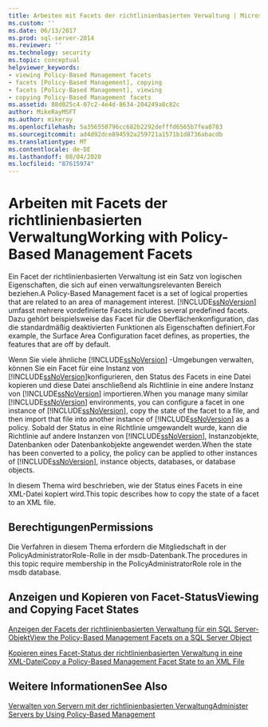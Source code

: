 ```yaml
---
title: Arbeiten mit Facets der richtlinienbasierten Verwaltung | Microsoft-Dokumentation
ms.custom: ''
ms.date: 06/13/2017
ms.prod: sql-server-2014
ms.reviewer: ''
ms.technology: security
ms.topic: conceptual
helpviewer_keywords:
- viewing Policy-Based Management facets
- facets [Policy-Based Management], copying
- facets [Policy-Based Management], viewing
- copying Policy-Based Management facets
ms.assetid: 88d025c4-07c2-4e4d-8634-204249a8c82c
author: MikeRayMSFT
ms.author: mikeray
ms.openlocfilehash: 5a356550796cc682b2292defffd6565b7fea0783
ms.sourcegitcommit: ad4d92dce894592a259721a1571b1d8736abacdb
ms.translationtype: MT
ms.contentlocale: de-DE
ms.lasthandoff: 08/04/2020
ms.locfileid: "87615974"
---
```

# <a name="working-with-policy-based-management-facets"></a><span data-ttu-id="0c79b-102">Arbeiten mit Facets der richtlinienbasierten Verwaltung</span><span class="sxs-lookup"><span data-stu-id="0c79b-102">Working with Policy-Based Management Facets</span></span>
  <span data-ttu-id="0c79b-103">Ein Facet der richtlinienbasierten Verwaltung ist ein Satz von logischen Eigenschaften, die sich auf einen verwaltungsrelevanten Bereich beziehen.</span><span class="sxs-lookup"><span data-stu-id="0c79b-103">A Policy-Based Management facet is a set of logical properties that are related to an area of management interest.</span></span> [!INCLUDE[ssNoVersion](../../includes/ssnoversion-md.md)] <span data-ttu-id="0c79b-104">umfasst mehrere vordefinierte Facets.</span><span class="sxs-lookup"><span data-stu-id="0c79b-104">includes several predefined facets.</span></span> <span data-ttu-id="0c79b-105">Dazu gehört beispielsweise das Facet für die Oberflächenkonfiguration, das die standardmäßig deaktivierten Funktionen als Eigenschaften definiert.</span><span class="sxs-lookup"><span data-stu-id="0c79b-105">For example, the Surface Area Configuration facet defines, as properties, the features that are off by default.</span></span>  
  
 <span data-ttu-id="0c79b-106">Wenn Sie viele ähnliche [!INCLUDE[ssNoVersion](../../includes/ssnoversion-md.md)] -Umgebungen verwalten, können Sie ein Facet für eine Instanz von [!INCLUDE[ssNoVersion](../../includes/ssnoversion-md.md)]konfigurieren, den Status des Facets in eine Datei kopieren und diese Datei anschließend als Richtlinie in eine andere Instanz von [!INCLUDE[ssNoVersion](../../includes/ssnoversion-md.md)] importieren.</span><span class="sxs-lookup"><span data-stu-id="0c79b-106">When you manage many similar [!INCLUDE[ssNoVersion](../../includes/ssnoversion-md.md)] environments, you can configure a facet in one instance of [!INCLUDE[ssNoVersion](../../includes/ssnoversion-md.md)], copy the state of the facet to a file, and then import that file into another instance of [!INCLUDE[ssNoVersion](../../includes/ssnoversion-md.md)] as a policy.</span></span> <span data-ttu-id="0c79b-107">Sobald der Status in eine Richtlinie umgewandelt wurde, kann die Richtlinie auf andere Instanzen von [!INCLUDE[ssNoVersion](../../includes/ssnoversion-md.md)], Instanzobjekte, Datenbanken oder Datenbankobjekte angewendet werden.</span><span class="sxs-lookup"><span data-stu-id="0c79b-107">When the state has been converted to a policy, the policy can be applied to other instances of [!INCLUDE[ssNoVersion](../../includes/ssnoversion-md.md)], instance objects, databases, or database objects.</span></span>  
  
 <span data-ttu-id="0c79b-108">In diesem Thema wird beschrieben, wie der Status eines Facets in eine XML-Datei kopiert wird.</span><span class="sxs-lookup"><span data-stu-id="0c79b-108">This topic describes how to copy the state of a facet to an XML file.</span></span>  
  
##  <a name="permissions"></a><a name="BeforeYouBegin"></a> <span data-ttu-id="0c79b-109">Berechtigungen</span><span class="sxs-lookup"><span data-stu-id="0c79b-109">Permissions</span></span>  
 <span data-ttu-id="0c79b-110">Die Verfahren in diesem Thema erfordern die Mitgliedschaft in der PolicyAdministratorRole-Rolle in der msdb-Datenbank.</span><span class="sxs-lookup"><span data-stu-id="0c79b-110">The procedures in this topic require membership in the PolicyAdministratorRole role in the msdb database.</span></span>  
  
## <a name="viewing-and-copying-facet-states"></a><span data-ttu-id="0c79b-111">Anzeigen und Kopieren von Facet-Status</span><span class="sxs-lookup"><span data-stu-id="0c79b-111">Viewing and Copying Facet States</span></span>  
 [<span data-ttu-id="0c79b-112">Anzeigen der Facets der richtlinienbasierten Verwaltung für ein SQL Server-Objekt</span><span class="sxs-lookup"><span data-stu-id="0c79b-112">View the Policy-Based Management Facets on a SQL Server Object</span></span>](view-the-policy-based-management-facets-on-a-sql-server-object.md)  
  
 [<span data-ttu-id="0c79b-113">Kopieren eines Facet-Status der richtlinienbasierten Verwaltung in eine XML-Datei</span><span class="sxs-lookup"><span data-stu-id="0c79b-113">Copy a Policy-Based Management Facet State to an XML File</span></span>](copy-a-policy-based-management-facet-state-to-an-xml-file.md)  
  
## <a name="see-also"></a><span data-ttu-id="0c79b-114">Weitere Informationen</span><span class="sxs-lookup"><span data-stu-id="0c79b-114">See Also</span></span>  
 [<span data-ttu-id="0c79b-115">Verwalten von Servern mit der richtlinienbasierten Verwaltung</span><span class="sxs-lookup"><span data-stu-id="0c79b-115">Administer Servers by Using Policy-Based Management</span></span>](administer-servers-by-using-policy-based-management.md)  
  
  
